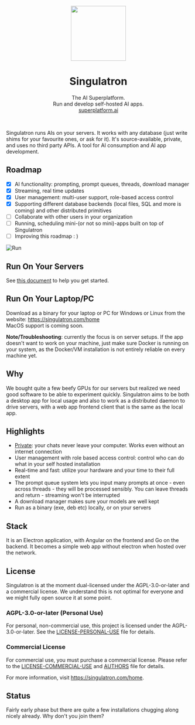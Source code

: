 <p align="center">
  <img width="150px" src="https://singulatron.com/assets/logo-lighter.svg" />
  <div align="center">
    <span>
      <h1>Singulatron</h1>
    </span>
    <div>
      The AI Superplatform.
    </div>
    <di>Run and develop self-hosted AI apps.</di>
    <div>
      <a href="https://superplatform.ai">superplatform.ai</a>
    </div>
  </div>
<p>
<br />

Singulatron runs AIs on your servers. It works with any database (just write shims for your favourite ones, or ask for it). It's source-available, private, and uses no third party APIs.
A tool for AI consumption and AI app development.

## Roadmap

- [x] AI functionality: prompting, prompt queues, threads, download manager
- [x] Streaming, real time updates
- [x] User management: multi-user support, role-based access control
- [x] Supporting different database backends (local files, SQL and more is coming) and other distributed primitives
- [ ] Collaborate with other users in your organization
- [ ] Running, scheduling mini-(or not so mini)-apps built on top of Singulatron
- [ ] Improving this roadmap : )

![Run](https://singulatron.com/assets/chat.png?refresh=1)

## Run On Your Servers

See [this document](./docs/server.md) to help you get started.

## Run On Your Laptop/PC

Download as a binary for your laptop or PC for Windows or Linux from the website: https://singulatron.com/home  
MacOS support is coming soon.

**Note/Troubleshooting**: currently the focus is on server setups. If the app doesn't want to work on your machine, just make sure Docker is running on your system, as the Docker/VM installation is not entirely reliable on every machine yet.

## Why

We bought quite a few beefy GPUs for our servers but realized we need good software to be able to experiment quickly.
Singulatron aims to be both a desktop app for local usage and also to work as a distributed daemon to drive servers, with a web app frontend client that is the same as the local app.

## Highlights

- [Private](./docs/privacy.md): your chats never leave your computer. Works even without an internet connection
- User management with role based access control: control who can do what in your self hosted installation
- Real-time and fast: utilize your hardware and your time to their full extent
- The prompt queue system lets you input many prompts at once - even across threads - they will be processed sensibly. You can leave threads and return - streaming won't be interrupted
- A download manager makes sure your models are well kept
- Run as a binary (exe, deb etc) locally, or on your servers

## Stack

It is an Electron application, with Angular on the frontend and Go on the backend. It becomes a simple web app without electron when hosted over the network.

## License

Singulatron is at the moment dual-licensed under the AGPL-3.0-or-later and a commercial license.
We understand this is not optimal for everyone and we might fully open source it at some point.

### AGPL-3.0-or-later (Personal Use)

For personal, non-commercial use, this project is licensed under the AGPL-3.0-or-later. See the [LICENSE-PERSONAL-USE](LICENSE-PERSONAL-USE) file for details.

### Commercial License

For commercial use, you must purchase a commercial license. Please refer to the [LICENSE-COMMERCIAL-USE](LICENSE-COMMERCIAL-USE) and [AUTHORS](AUTHORS) file for details.

For more information, visit https://singulatron.com/home.

## Status

Fairly early phase but there are quite a few installations chugging along nicely already. Why don't you join them?
